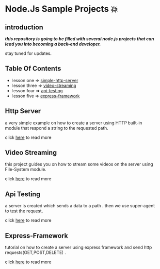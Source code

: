 # Node.Js Sample Projects :collision:

## introduction

***this repository is going to be filled with several node.js projects that can lead you into becoming a back-end developer.***

stay tuned for updates.

## Table Of Contents
   - lesson one => [simple-http-server](https://github.com/amiryeg1/nodejs-lessons/tree/master/L1-simple-http-server)
   - lesson three => [video-streaming](https://github.com/amiryeg1/nodejs-lessons/tree/master/L3-video-streaming)
   - lesson four => [api-testing](https://github.com/amiryeg1/nodejs-lessons/tree/master/L4-api-testing)
   - lesson five => [express-framework](https://github.com/amiryeg1/nodejs-lessons/tree/master/L5-express-framework)

## Http Server
a very simple example on how to create a server using HTTP built-in module that respond a string to the requested path.

click [here](https://github.com/amiryeg1/nodejs-lessons/blob/master/L1-simple-http-server/README.md) to read more

## Video Streaming
 this project guides you on how to stream some videos on the server using File-System module.
 
 click [here](https://github.com/amiryeg1/nodejs-lessons/blob/master/L3-video-streaming/README.md) to read more
 
## Api Testing 
a server is created which sends a data to a path . then we use super-agent to test the request.

click [here](https://github.com/amiryeg1/nodejs-lessons/blob/master/L4-api-testing/README.md) to read more 
## Express-Framework
tutorial on how to create a server using express framework and send http requests(GET,POST,DELETE) .

click [here](https://github.com/amiryeg1/nodejs-lessons/blob/master/L5-express-framework/README.md) to read more
